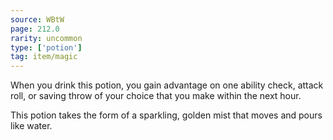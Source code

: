 ```yaml
---
source: WBtW
page: 212.0
rarity: uncommon
type: ['potion']
tag: item/magic
---
```


When you drink this potion, you gain advantage on one ability check, attack roll, or saving throw of your choice that you make within the next hour.

This potion takes the form of a sparkling, golden mist that moves and pours like water.


